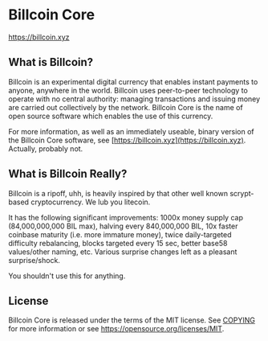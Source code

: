 Billcoin Core
=====================================

https://billcoin.xyz

What is Billcoin?
----------------

Billcoin is an experimental digital currency that enables instant payments to
anyone, anywhere in the world. Billcoin uses peer-to-peer technology to operate
with no central authority: managing transactions and issuing money are carried
out collectively by the network. Billcoin Core is the name of open source
software which enables the use of this currency.

For more information, as well as an immediately useable, binary version of
the Billcoin Core software, see [https://billcoin.xyz](https://billcoin.xyz). Actually, probably not.

What is Billcoin Really?
-----------------------

Billcoin is a ripoff, uhh, is heavily inspired by that other well known scrypt-based cryptocurrency. We lub you litecoin.

It has the following significant improvements: 1000x money supply cap (84,000,000,000 BIL max), halving every 840,000,000 BIL, 10x faster coinbase maturity (i.e. more immature money), twice daily-targeted difficulty rebalancing, blocks targeted every 15 sec, better base58 values/other naming, etc. Various surprise changes left as a pleasant surprise/shock.

You shouldn't use this for anything.

License
-------

Billcoin Core is released under the terms of the MIT license. See [COPYING](COPYING) for more
information or see https://opensource.org/licenses/MIT.
